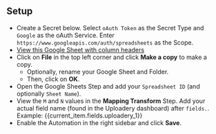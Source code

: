 ## Setup
- Create a Secret below.  Select `oAuth Token` as the Secret Type and `Google` as the oAuth Service. Enter `https://www.googleapis.com/auth/spreadsheets` as the Scope.
- [View this Google Sheet with column headers](https://docs.google.com/spreadsheets/d/1XRoD2jjGq7xqYU1NpfOCqYh_w6QBnBaxo_tna11ssek/edit#gid=0)
- Click on **File** in the top left corner and click **Make a copy** to make a copy.
    - Optionally, rename your Google Sheet and Folder. 
    - Then, click on **OK**.
- Open the Google Sheets Step and add your `Spreadsheet ID` (and optionally `Sheet Name`).
- View the `M` and `N` values in the **Mapping Transform** Step. Add your actual field name (found in the Uploadery dashboard) after `fields.`. Example: {{current_item.fields.uploadery_1}}
- Enable the Automation in the right sidebar and click **Save**.
